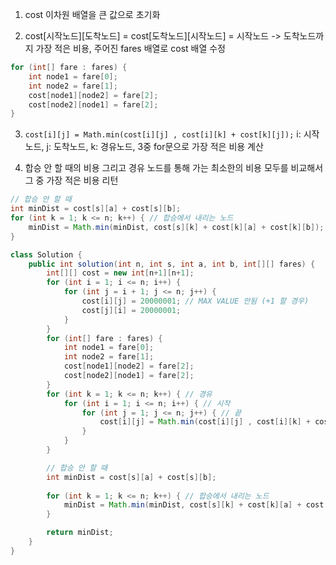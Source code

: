 1. cost 이차원 배열을 큰 값으로 초기화

2. cost[시작노드][도착노드] = cost[도착노드][시작노드] = 시작노드 -> 도착노드까지 가장 적은 비용, 주어진 fares 배열로 cost 배열 수정
```java
for (int[] fare : fares) {
    int node1 = fare[0];
    int node2 = fare[1];
    cost[node1][node2] = fare[2];
    cost[node2][node1] = fare[2];
}
```

3. `cost[i][j] = Math.min(cost[i][j] , cost[i][k] + cost[k][j]);`
i: 시작노드, j: 도착노드, k: 경유노드, 3중 for문으로 가장 적은 비용 계산

4. 합승 안 할 때의 비용 그리고 경유 노드를 통해 가는 최소한의 비용 모두를 비교해서 그 중 가장 적은 비용 리턴 

```java
// 합승 안 할 때
int minDist = cost[s][a] + cost[s][b];
for (int k = 1; k <= n; k++) { // 합승에서 내리는 노드
    minDist = Math.min(minDist, cost[s][k] + cost[k][a] + cost[k][b]);
}
```

```java
class Solution {
    public int solution(int n, int s, int a, int b, int[][] fares) {
        int[][] cost = new int[n+1][n+1];
        for (int i = 1; i <= n; i++) {
            for (int j = i + 1; j <= n; j++) {
                cost[i][j] = 20000001; // MAX VALUE 안됨 (+1 할 경우)
                cost[j][i] = 20000001;
            }
        }
        for (int[] fare : fares) {
            int node1 = fare[0];
            int node2 = fare[1];
            cost[node1][node2] = fare[2];
            cost[node2][node1] = fare[2];
        }
        for (int k = 1; k <= n; k++) { // 경유
            for (int i = 1; i <= n; i++) { // 시작
                for (int j = 1; j <= n; j++) { // 끝
                    cost[i][j] = Math.min(cost[i][j] , cost[i][k] + cost[k][j]);
                }
            }
        }

        // 합승 안 할 때
        int minDist = cost[s][a] + cost[s][b];
      
        for (int k = 1; k <= n; k++) { // 합승에서 내리는 노드
            minDist = Math.min(minDist, cost[s][k] + cost[k][a] + cost[k][b]);
        }

        return minDist;
    }
}
```
